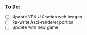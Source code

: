 ### To Do:
- [ ] Update VEX U Section with images
- [ ] Re-write Asci-renderer portion
- [ ] Update with new game
